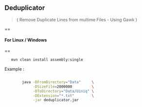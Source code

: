 ## Deduplicator

 >  ( Remove Duplicate Lines from multime Files - Using Gawk )

==

#### For Linux / Windows

==

```bash
   mvn clean install assembly:single
```

Example :

```bash

        java -DFromDirectory="Data"     \
             -DSizeFile=2000000         \
             -DToDirectory="Data/Uiniq" \
             -DExtension="*.txt"        \
             -jar deduplicator.jar

```
